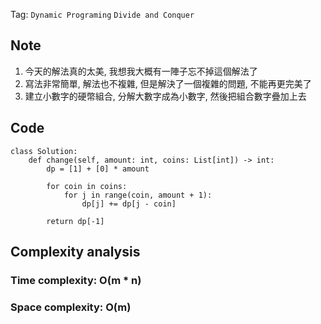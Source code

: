 Tag: `Dynamic Programing` `Divide and Conquer`
## Note
1. 今天的解法真的太美, 我想我大概有一陣子忘不掉這個解法了
2. 寫法非常簡單, 解法也不複雜, 但是解決了一個複雜的問題, 不能再更完美了
3. 建立小數字的硬幣組合, 分解大數字成為小數字, 然後把組合數字疊加上去

## Code
    class Solution:
        def change(self, amount: int, coins: List[int]) -> int:
            dp = [1] + [0] * amount
    
            for coin in coins:
                for j in range(coin, amount + 1):
                    dp[j] += dp[j - coin]
                    
            return dp[-1]

## Complexity analysis
### Time complexity: O(m * n)

### Space complexity: O(m)
